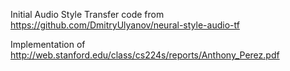 Initial Audio Style Transfer code from https://github.com/DmitryUlyanov/neural-style-audio-tf

Implementation of http://web.stanford.edu/class/cs224s/reports/Anthony_Perez.pdf
